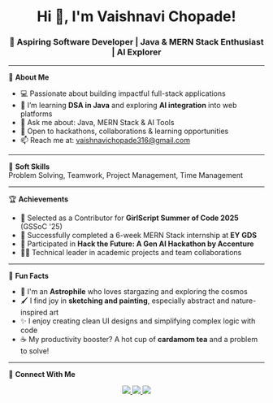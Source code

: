 <h1 align="center">Hi 👋, I'm Vaishnavi Chopade!</h1>
<h3 align="center">🚀 Aspiring Software Developer | Java & MERN Stack Enthusiast | AI Explorer</h3>

---

🌟 **About Me**
- 💻 Passionate about building impactful full-stack applications
- 🌱 I’m learning **DSA in Java** and exploring **AI integration** into web platforms
- 💬 Ask me about: Java, MERN Stack & AI Tools
- 🤝 Open to hackathons, collaborations & learning opportunities
- 📫 Reach me at: [vaishnavichopade316@gmail.com](mailto:vaishnavichopade316@gmail.com)
  
---

🧠 **Soft Skills**  
Problem Solving, Teamwork, Project Management, Time Management

---

🏆 **Achievements**
- 🚀 Selected as a Contributor for **GirlScript Summer of Code 2025** (GSSoC '25)
- 🧠 Successfully completed a 6-week MERN Stack internship at **EY GDS**
- 🥇 Participated in **Hack the Future: A Gen AI Hackathon by Accenture**
- 👩‍💼 Technical leader in academic projects and team collaborations

---

🎨 **Fun Facts**
- 🌌 I'm an **Astrophile** who loves stargazing and exploring the cosmos  
- 🖌️ I find joy in **sketching and painting**, especially abstract and nature-inspired art  
- ✨ I enjoy creating clean UI designs and simplifying complex logic with code  
- ☕ My productivity booster? A hot cup of **cardamom tea** and a problem to solve!

---

🔗 **Connect With Me**
<p align="center">
  <a href="https://www.linkedin.com/in/vaishnavi-chopade-624110287/" target="_blank">
    <img src="https://img.shields.io/badge/LinkedIn-blue?logo=linkedin&logoColor=white" />
  </a>
  <a href="mailto:vaishnavichopade316@gmail.com">
    <img src="https://img.shields.io/badge/Gmail-red?logo=gmail&logoColor=white" />
  </a>
  <a href="https://github.com/vaishnavic10">
    <img src="https://img.shields.io/badge/GitHub-181717?logo=github&logoColor=white" />
  </a>
</p>

